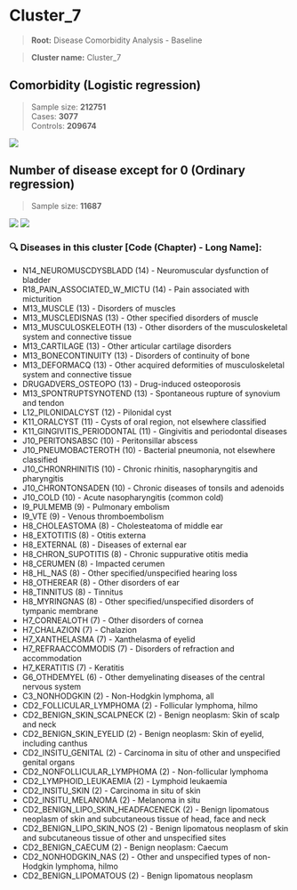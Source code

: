 # Cluster_7
    
> **Root:** Disease Comorbidity Analysis - Baseline

> **Cluster name:** Cluster_7  

## Comorbidity (Logistic regression)
> Sample size: **212751**  
> Cases: **3077**  
> Controls: **209674**
<img src="/Cluster/Figures/Baseline/LG/Cluster_7.png" />
<CsvTable src="/Cluster/Data/Baseline/LG/LG_Cluster_7.csv" label="🔍 View full results" />

## Number of disease except for 0 (Ordinary regression)
> Sample size: **11687**
<img src="/Cluster/Figures/Baseline/Histogram/Cluster_7_ba.png" />
<CsvTable src="/Cluster/Data/Baseline/Histogram/Cluster_7_ba.csv" label="🔍 View full results" />
        
<img src="/Cluster/Figures/Baseline/ORD/Cluster_7.png" />
<CsvTable src="/Cluster/Data/Baseline/ORD/ORD_Cluster_7.csv" label="🔍 View full results" />

### 🔍 Diseases in this cluster [Code (Chapter) - Long Name]:
- N14_NEUROMUSCDYSBLADD (14) - Neuromuscular dysfunction of bladder
- R18_PAIN_ASSOCIATED_W_MICTU (14) - Pain associated with micturition
- M13_MUSCLE (13) - Disorders of muscles
- M13_MUSCLEDISNAS (13) - Other specified disorders of muscle
- M13_MUSCULOSKELEOTH (13) - Other disorders of the musculoskeletal system and connective tissue
- M13_CARTILAGE (13) - Other articular cartilage disorders
- M13_BONECONTINUITY (13) - Disorders of continuity of bone
- M13_DEFORMACQ (13) - Other acquired deformities of musculoskeletal system and connective tissue
- DRUGADVERS_OSTEOPO (13) - Drug-induced osteoporosis
- M13_SPONTRUPTSYNOTEND (13) - Spontaneous rupture of synovium and tendon
- L12_PILONIDALCYST (12) - Pilonidal cyst
- K11_ORALCYST (11) - Cysts of oral region, not elsewhere classified
- K11_GINGIVITIS_PERIODONTAL (11) - Gingivitis and periodontal diseases
- J10_PERITONSABSC (10) - Peritonsillar abscess
- J10_PNEUMOBACTEROTH (10) - Bacterial pneumonia, not elsewhere classified
- J10_CHRONRHINITIS (10) - Chronic rhinitis, nasopharyngitis and pharyngitis
- J10_CHRONTONSADEN (10) - Chronic diseases of tonsils and adenoids
- J10_COLD (10) - Acute nasopharyngitis (common cold)
- I9_PULMEMB (9) - Pulmonary embolism
- I9_VTE (9) - Venous thromboembolism
- H8_CHOLEASTOMA (8) - Cholesteatoma of middle ear
- H8_EXTOTITIS (8) - Otitis externa
- H8_EXTERNAL (8) - Diseases of external ear
- H8_CHRON_SUPOTITIS (8) - Chronic suppurative otitis media
- H8_CERUMEN (8) - Impacted cerumen
- H8_HL_NAS (8) - Other specified/unspecified hearing loss
- H8_OTHEREAR (8) - Other disorders of ear
- H8_TINNITUS (8) - Tinnitus
- H8_MYRINGNAS (8) - Other specified/unspecified disorders of tympanic membrane
- H7_CORNEALOTH (7) - Other disorders of cornea
- H7_CHALAZION (7) - Chalazion
- H7_XANTHELASMA (7) - Xanthelasma of eyelid
- H7_REFRAACCOMMODIS (7) - Disorders of refraction and accommodation
- H7_KERATITIS (7) - Keratitis
- G6_OTHDEMYEL (6) - Other demyelinating diseases of the central nervous system
- C3_NONHODGKIN (2) - Non-Hodgkin lymphoma, all
- CD2_FOLLICULAR_LYMPHOMA (2) - Follicular lymphoma, hilmo
- CD2_BENIGN_SKIN_SCALPNECK (2) - Benign neoplasm: Skin of scalp and neck
- CD2_BENIGN_SKIN_EYELID (2) - Benign neoplasm: Skin of eyelid, including canthus
- CD2_INSITU_GENITAL (2) - Carcinoma in situ of other and unspecified genital organs
- CD2_NONFOLLICULAR_LYMPHOMA (2) - Non-follicular lymphoma
- CD2_LYMPHOID_LEUKAEMIA (2) - Lymphoid leukaemia
- CD2_INSITU_SKIN (2) - Carcinoma in situ of skin
- CD2_INSITU_MELANOMA (2) - Melanoma in situ
- CD2_BENIGN_LIPO_SKIN_HEADFACENECK (2) - Benign lipomatous neoplasm of skin and subcutaneous tissue of head, face and neck
- CD2_BENIGN_LIPO_SKIN_NOS (2) - Benign lipomatous neoplasm of skin and subcutaneous tissue of other and unspecified sites
- CD2_BENIGN_CAECUM (2) - Benign neoplasm: Caecum
- CD2_NONHODGKIN_NAS (2) - Other and unspecified types of non-Hodgkin lymphoma, hilmo
- CD2_BENIGN_LIPOMATOUS (2) - Benign lipomatous neoplasm
